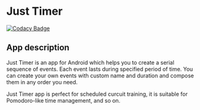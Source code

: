 # Just Timer

[![Codacy Badge](https://api.codacy.com/project/badge/Grade/f00e3c33f48544808f46d83a25faaf9a)](https://app.codacy.com/app/letner/just-timer?utm_source=github.com&utm_medium=referral&utm_content=letner/just-timer&utm_campaign=Badge_Grade_Dashboard)

## App description
Just Timer is an app for Android which helps you to create a serial sequence of events. Each event lasts during specified period of time. You can create your own events with custom name and duration and compose them in any order you need.

Just Timer app is perfect for scheduled curcuit training, it is suitable for Pomodoro-like time management, and so on.
